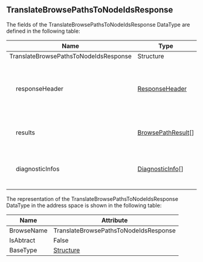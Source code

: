 <!-- datatype -->
## TranslateBrowsePathsToNodeIdsResponse
<!-- end of description -->
The fields of the TranslateBrowsePathsToNodeIdsResponse DataType are defined in the following table:  

|Name|Type|Description|
|---|---|---|
|TranslateBrowsePathsToNodeIdsResponse|Structure||
|&nbsp;&nbsp;&nbsp;&nbsp;responseHeader|[ResponseHeader](../../../Part4/Services/ResponseHeader/readme.md)|A standard header included in all responses returned by servers.|
|&nbsp;&nbsp;&nbsp;&nbsp;results|[BrowsePathResult](../../../Part4/Services/BrowsePathResult/readme.md)[]|The results for the translate operations.|
|&nbsp;&nbsp;&nbsp;&nbsp;diagnosticInfos|[DiagnosticInfo](../../../Part4/DataTypes/DiagnosticInfo/readme.md)[]|The diagnostics associated with the results.|

The representation of the TranslateBrowsePathsToNodeIdsResponse DataType in the address space is shown in the following table:  

|Name|Attribute|
|---|---|
|BrowseName|TranslateBrowsePathsToNodeIdsResponse|
|IsAbtract|False|
|BaseType|[Structure](../../../Part3/DataTypes/Structure/readme.md)|

